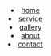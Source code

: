 <!DOCTYPE html>
<html>
<head>
	<title>SPOORTI CREATIONS</title>
  <link rel="stylesheet" type="text/css" href="css/style.css">
</head>
<body>
	<header>
<html>
		<div class="main">
			<url>
				<li><a href="#">home</a></li>
                <li><a href="#">service</a></li>
                <li><a href="#">gallery</a></li>
	            <li><a href="#">about</a></li>
	            <li><a href="#">contact</a></li>
	        </url>
 	    </div>
    </header>
</body>
</html>    	
